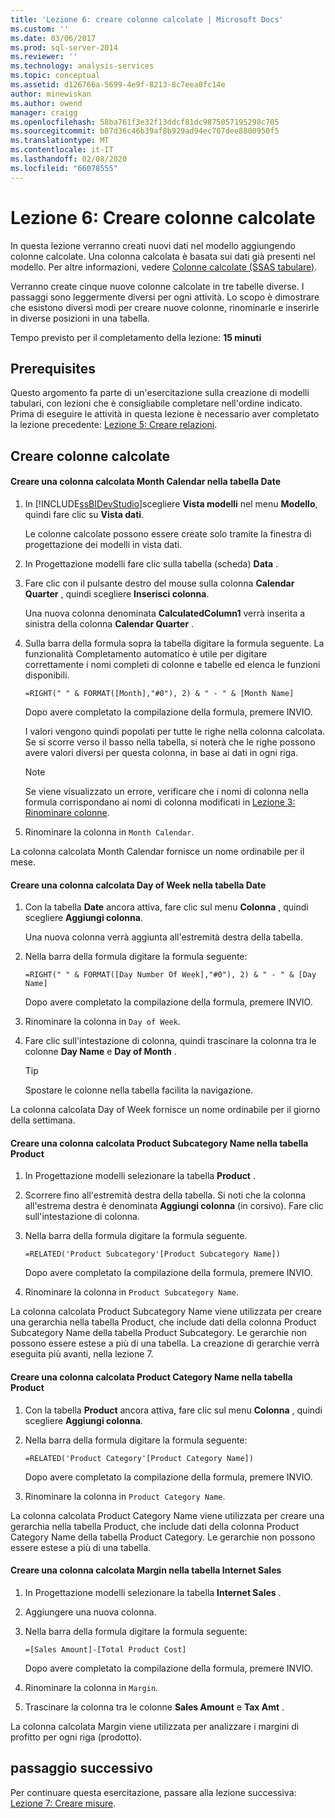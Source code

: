 ```yaml
---
title: 'Lezione 6: creare colonne calcolate | Microsoft Docs'
ms.custom: ''
ms.date: 03/06/2017
ms.prod: sql-server-2014
ms.reviewer: ''
ms.technology: analysis-services
ms.topic: conceptual
ms.assetid: d126766a-5699-4e9f-8213-8c7eea0fc14e
author: minewiskan
ms.author: owend
manager: craigg
ms.openlocfilehash: 58ba761f3e32f13ddcf81dc9875057195298c705
ms.sourcegitcommit: b87d36c46b39af8b929ad94ec707dee8800950f5
ms.translationtype: MT
ms.contentlocale: it-IT
ms.lasthandoff: 02/08/2020
ms.locfileid: "66078555"
---
```

# <a name="lesson-6-create-calculated-columns"></a>Lezione 6: Creare colonne calcolate
  In questa lezione verranno creati nuovi dati nel modello aggiungendo colonne calcolate. Una colonna calcolata è basata sui dati già presenti nel modello. Per altre informazioni, vedere [Colonne calcolate &#40;SSAS tabulare&#41;](tabular-models/ssas-calculated-columns.md).  
  
 Verranno create cinque nuove colonne calcolate in tre tabelle diverse. I passaggi sono leggermente diversi per ogni attività. Lo scopo è dimostrare che esistono diversi modi per creare nuove colonne, rinominarle e inserirle in diverse posizioni in una tabella.  
  
 Tempo previsto per il completamento della lezione: **15 minuti**  
  
## <a name="prerequisites"></a>Prerequisites  
 Questo argomento fa parte di un'esercitazione sulla creazione di modelli tabulari, con lezioni che è consigliabile completare nell'ordine indicato. Prima di eseguire le attività in questa lezione è necessario aver completato la lezione precedente: [Lezione 5: Creare relazioni](lesson-4-create-relationships.md).  
  
## <a name="create-calculated-columns"></a>Creare colonne calcolate  
  
#### <a name="create-a-month-calendar-calculated-column-in-the-date-table"></a>Creare una colonna calcolata Month Calendar nella tabella Date  
  
1.  In [!INCLUDE[ssBIDevStudio](../includes/ssbidevstudio-md.md)]scegliere **Vista modelli** nel menu **Modello**, quindi fare clic su **Vista dati**.  
  
     Le colonne calcolate possono essere create solo tramite la finestra di progettazione dei modelli in vista dati.  
  
2.  In Progettazione modelli fare clic sulla tabella (scheda) **Data** .  
  
3.  Fare clic con il pulsante destro del mouse sulla colonna **Calendar Quarter** , quindi scegliere **Inserisci colonna**.  
  
     Una nuova colonna denominata **CalculatedColumn1** verrà inserita a sinistra della colonna **Calendar Quarter** .  
  
4.  Sulla barra della formula sopra la tabella digitare la formula seguente. La funzionalità Completamento automatico è utile per digitare correttamente i nomi completi di colonne e tabelle ed elenca le funzioni disponibili.  
  
     `=RIGHT(" " & FORMAT([Month],"#0"), 2) & " - " & [Month Name]`  
  
     Dopo avere completato la compilazione della formula, premere INVIO.  
  
     I valori vengono quindi popolati per tutte le righe nella colonna calcolata. Se si scorre verso il basso nella tabella, si noterà che le righe possono avere valori diversi per questa colonna, in base ai dati in ogni riga.  
  
    > [!NOTE]  
    >  Se viene visualizzato un errore, verificare che i nomi di colonna nella formula corrispondano ai nomi di colonna modificati in [Lezione 3: Rinominare colonne](rename-columns.md).  
  
5.  Rinominare la colonna in `Month Calendar`.  
  
 La colonna calcolata Month Calendar fornisce un nome ordinabile per il mese.  
  
#### <a name="create-a-day-of-week-calculated-column-in-the-date-table"></a>Creare una colonna calcolata Day of Week nella tabella Date  
  
1.  Con la tabella **Date** ancora attiva, fare clic sul menu **Colonna** , quindi scegliere **Aggiungi colonna**.  
  
     Una nuova colonna verrà aggiunta all'estremità destra della tabella.  
  
2.  Nella barra della formula digitare la formula seguente:  
  
     `=RIGHT(" " & FORMAT([Day Number Of Week],"#0"), 2) & " - " & [Day Name]`  
  
     Dopo avere completato la compilazione della formula, premere INVIO.  
  
3.  Rinominare la colonna in `Day of Week`.  
  
4.  Fare clic sull'intestazione di colonna, quindi trascinare la colonna tra le colonne **Day Name** e **Day of Month** .  
  
    > [!TIP]  
    >  Spostare le colonne nella tabella facilita la navigazione.  
  
 La colonna calcolata Day of Week fornisce un nome ordinabile per il giorno della settimana.  
  
#### <a name="create-a-product-subcategory-name-calculated-column-in-the-product-table"></a>Creare una colonna calcolata Product Subcategory Name nella tabella Product  
  
1.  In Progettazione modelli selezionare la tabella **Product** .  
  
2.  Scorrere fino all'estremità destra della tabella. Si noti che la colonna all'estrema destra è denominata **Aggiungi colonna** (in corsivo). Fare clic sull'intestazione di colonna.  
  
3.  Nella barra della formula digitare la formula seguente.  
  
     `=RELATED('Product Subcategory'[Product Subcategory Name])`  
  
     Dopo avere completato la compilazione della formula, premere INVIO.  
  
4.  Rinominare la colonna in `Product Subcategory Name`.  
  
 La colonna calcolata Product Subcategory Name viene utilizzata per creare una gerarchia nella tabella Product, che include dati della colonna Product Subcategory Name della tabella Product Subcategory. Le gerarchie non possono essere estese a più di una tabella. La creazione di gerarchie verrà eseguita più avanti, nella lezione 7.  
  
#### <a name="create-a-product-category-name-calculated-column-in-the-product-table"></a>Creare una colonna calcolata Product Category Name nella tabella Product  
  
1.  Con la tabella **Product** ancora attiva, fare clic sul menu **Colonna** , quindi scegliere **Aggiungi colonna**.  
  
2.  Nella barra della formula digitare la formula seguente:  
  
     `=RELATED('Product Category'[Product Category Name])`  
  
     Dopo avere completato la compilazione della formula, premere INVIO.  
  
3.  Rinominare la colonna in `Product Category Name`.  
  
 La colonna calcolata Product Category Name viene utilizzata per creare una gerarchia nella tabella Product, che include dati della colonna Product Category Name della tabella Product Category. Le gerarchie non possono essere estese a più di una tabella.  
  
#### <a name="create-a-margin-calculated-column-in-the-internet-sales-table"></a>Creare una colonna calcolata Margin nella tabella Internet Sales  
  
1.  In Progettazione modelli selezionare la tabella **Internet Sales** .  
  
2.  Aggiungere una nuova colonna.  
  
3.  Nella barra della formula digitare la formula seguente:  
  
     `=[Sales Amount]-[Total Product Cost]`  
  
     Dopo avere completato la compilazione della formula, premere INVIO.  
  
4.  Rinominare la colonna in `Margin`.  
  
5.  Trascinare la colonna tra le colonne **Sales Amount** e **Tax Amt** .  
  
 La colonna calcolata Margin viene utilizzata per analizzare i margini di profitto per ogni riga (prodotto).  
  
## <a name="next-step"></a>passaggio successivo  
 Per continuare questa esercitazione, passare alla lezione successiva: [Lezione 7: Creare misure](lesson-6-create-measures.md).  
  
  
